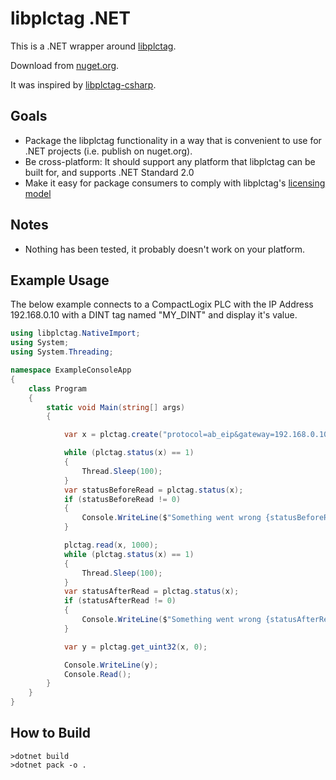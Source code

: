 ﻿# libplctag .NET

This is a .NET wrapper around [libplctag](https://github.com/kyle-github/libplctag).

Download from [nuget.org](https://www.nuget.org/packages/libplctag/).

It was inspired by [libplctag-csharp](https://github.com/mesta1/libplctag-csharp).

## Goals

* Package the libplctag functionality in a way that is convenient to use for .NET projects (i.e. publish on nuget.org).
* Be cross-platform: It should support any platform that libplctag can be built for, and supports .NET Standard 2.0
* Make it easy for package consumers to comply with libplctag's [licensing model](https://github.com/kyle-github/libplctag/blob/master/LICENSE)

## Notes

* Nothing has been tested, it probably doesn't work on your platform.

## Example Usage

The below example connects to a CompactLogix PLC with the IP Address 192.168.0.10 with a DINT tag named "MY_DINT" and display it's value.

```csharp
using libplctag.NativeImport;
using System;
using System.Threading;

namespace ExampleConsoleApp
{
    class Program
    {
        static void Main(string[] args)
        {

            var x = plctag.create("protocol=ab_eip&gateway=192.168.0.10&path=1,0&cpu=LGX&elem_size=4&elem_count=1&name=MY_DINT", 1000);

            while (plctag.status(x) == 1)
            {
                Thread.Sleep(100);
            }
            var statusBeforeRead = plctag.status(x);
            if (statusBeforeRead != 0)
            {
                Console.WriteLine($"Something went wrong {statusBeforeRead}");
            }

            plctag.read(x, 1000);
            while (plctag.status(x) == 1)
            {
                Thread.Sleep(100);
            }
            var statusAfterRead = plctag.status(x);
            if (statusAfterRead != 0)
            {
                Console.WriteLine($"Something went wrong {statusAfterRead}");
            }

            var y = plctag.get_uint32(x, 0);

            Console.WriteLine(y);
            Console.Read();
        }
    }
}
```


## How to Build

```
>dotnet build
>dotnet pack -o .
```

